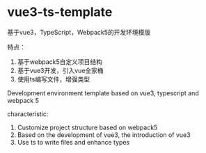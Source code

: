 # vue3-ts-template

基于vue3，TypeScript，Webpack5的开发环境模版

特点：
1. 基于webpack5自定义项目结构
2. 基于vue3开发，引入vue全家桶
3. 使用ts编写文件，增强类型


Development environment template based on vue3, typescript and webpack 5

characteristic:
1. Customize project structure based on webpack5
2. Based on the development of vue3, the introduction of vue3
3. Use ts to write files and enhance types
